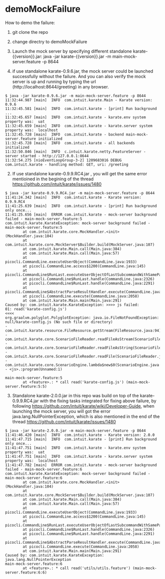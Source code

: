 # demoMockFailure

How to demo the failure:
1. git clone the repo
2. change directry to demoMockFailure 
3. Launch the mock server by specifying different standalone karate-{{version}}.jar: 
java -jar karate-{{version}}.jar -m main-mock-server.feature -p 8644

1. if use standalone karate-0.9.6.jar,  the mock server could be launched successfully without the failure. And you can also verify the mock server is up and running by typing the url (http://localhost:8644/greeting) in any browser.  
```
$ java -jar karate-0.9.6.jar -m main-mock-server.feature -p 8644
11:32:44.987 [main]  INFO  com.intuit.karate.Main - Karate version: 0.9.6
11:32:45.581 [main]  INFO  com.intuit.karate - [print] Run background ...
11:32:45.657 [main]  INFO  com.intuit.karate - karate.env system property was:  uat 
11:32:45.659 [main]  INFO  com.intuit.karate - karate.server system property was:  localhost 
11:32:45.728 [main]  INFO  com.intuit.karate - backend main-mock-server.feature initialized
11:32:45.728 [main]  INFO  com.intuit.karate - all backends initialized
11:32:50.846 [main]  INFO  c.intuit.karate.netty.FeatureServer - server started - http://127.0.0.1:8644
11:32:54.275 [nioEventLoopGroup-3-2] 1209683016 DEBUG com.intuit.karate - handling method: GET, uri: /greeting
```

2. If use standalone karate-0.9.9.RC4.jar , you will get the same error mentioined in the begining of the thread https://github.com/intuit/karate/issues/1480
```
$ java -jar karate-0.9.9.RC4.jar -m main-mock-server.feature -p 8644
11:41:24.342 [main]  INFO  com.intuit.karate - Karate version: 0.9.9.RC4
11:41:25.639 [main]  INFO  com.intuit.karate - [print] Run background only once... 
11:41:25.656 [main]  ERROR com.intuit.karate - mock-server background failed - main-mock-server.feature:5
com.intuit.karate.KarateException: mock-server background failed - main-mock-server.feature:5
        at com.intuit.karate.core.MockHandler.<init>(MockHandler.java:104)
        at com.intuit.karate.core.MockServer$Builder.build(MockServer.java:107)
        at com.intuit.karate.Main.call(Main.java:384)
        at com.intuit.karate.Main.call(Main.java:57)
        at picocli.CommandLine.executeUserObject(CommandLine.java:1933)
        at picocli.CommandLine.access$1200(CommandLine.java:145)
        at picocli.CommandLine$RunLast.executeUserObjectOfLastSubcommandWithSameParent(CommandLine.java:2332)
        at picocli.CommandLine$RunLast.handle(CommandLine.java:2326)
        at picocli.CommandLine$RunLast.handle(CommandLine.java:2291)
        at picocli.CommandLine$AbstractParseResultHandler.execute(CommandLine.java:2159)
        at picocli.CommandLine.execute(CommandLine.java:2058)
        at com.intuit.karate.Main.main(Main.java:291)
Caused by: com.intuit.karate.KarateException: >>>> js failed:
01: read('karate-config.js')
<<<<
org.graalvm.polyglot.PolyglotException: java.io.FileNotFoundException: null/karate-config.js (No such file or directory)
- com.intuit.karate.resource.FileResource.getStream(FileResource.java:94)
- com.intuit.karate.core.ScenarioFileReader.readFileAsStream(ScenarioFileReader.java:101)
- com.intuit.karate.core.ScenarioFileReader.readFileAsString(ScenarioFileReader.java:97)
- com.intuit.karate.core.ScenarioFileReader.readFile(ScenarioFileReader.java:57)
- com.intuit.karate.core.ScenarioEngine.lambda$new$0(ScenarioEngine.java:115)
- <js>.:program(Unnamed:1)

main-mock-server.feature:5
        at <feature>.: * call read('karate-config.js') (main-mock-server.feature:5:5)
```

3. Standalone karate-2.0.0.jar in this repo was build on top of the karate-0.9.9.RC4.jar with the fixing tasks integrated for fixing above failure, by following  https://github.com/intuit/karate/wiki/Developer-Guide, when launching the mock server, you will got the error java.lang.NullPointerException, which is also mentioned in the end of the thread https://github.com/intuit/karate/issues/1480
```
$ java -jar karate-2.0.0.jar -m main-mock-server.feature -p 8644
11:41:46.420 [main]  INFO  com.intuit.karate - Karate version: 2.0.0
11:41:47.715 [main]  INFO  com.intuit.karate - [print] Run background only once... 
11:41:47.751 [main]  INFO  com.intuit.karate - karate.env system property was:  uat 
11:41:47.751 [main]  INFO  com.intuit.karate - karate.server system property was:  localhost 
11:41:47.782 [main]  ERROR com.intuit.karate - mock-server background failed - main-mock-server.feature:6
com.intuit.karate.KarateException: mock-server background failed - main-mock-server.feature:6
        at com.intuit.karate.core.MockHandler.<init>(MockHandler.java:104)
        at com.intuit.karate.core.MockServer$Builder.build(MockServer.java:107)
        at com.intuit.karate.Main.call(Main.java:384)
        at com.intuit.karate.Main.call(Main.java:57)
        at picocli.CommandLine.executeUserObject(CommandLine.java:1933)
        at picocli.CommandLine.access$1200(CommandLine.java:145)
        at picocli.CommandLine$RunLast.executeUserObjectOfLastSubcommandWithSameParent(CommandLine.java:2332)
        at picocli.CommandLine$RunLast.handle(CommandLine.java:2326)
        at picocli.CommandLine$RunLast.handle(CommandLine.java:2291)
        at picocli.CommandLine$AbstractParseResultHandler.execute(CommandLine.java:2159)
        at picocli.CommandLine.execute(CommandLine.java:2058)
        at com.intuit.karate.Main.main(Main.java:291)
Caused by: com.intuit.karate.KarateException: java.lang.NullPointerException
main-mock-server.feature:6
        at <feature>.: * call read('utils/utils.feature') (main-mock-server.feature:6:6)
```
